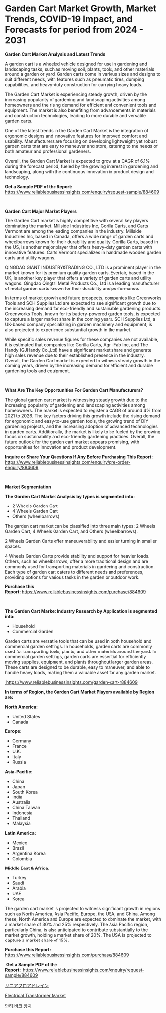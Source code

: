 <p><h1>Garden Cart Market Growth, Market Trends, COVID-19 Impact, and Forecasts for period from 2024 - 2031</h1></p><p><strong>Garden Cart Market Analysis and Latest Trends</strong></p>
<p><p>A garden cart is a wheeled vehicle designed for use in gardening and landscaping tasks, such as moving soil, plants, tools, and other materials around a garden or yard. Garden carts come in various sizes and designs to suit different needs, with features such as pneumatic tires, dumping capabilities, and heavy-duty construction for carrying heavy loads.</p><p>The Garden Cart Market is experiencing steady growth, driven by the increasing popularity of gardening and landscaping activities among homeowners and the rising demand for efficient and convenient tools and equipment. The market is also benefiting from advancements in materials and construction technologies, leading to more durable and versatile garden carts.</p><p>One of the latest trends in the Garden Cart Market is the integration of ergonomic designs and innovative features for improved comfort and usability. Manufacturers are focusing on developing lightweight yet robust garden carts that are easy to maneuver and store, catering to the needs of both amateur and professional gardeners.</p><p>Overall, the Garden Cart Market is expected to grow at a CAGR of 6.1% during the forecast period, fueled by the growing interest in gardening and landscaping, along with the continuous innovation in product design and technology.</p></p>
<p><strong>Get a Sample PDF of the Report:&nbsp;</strong> <a href="https://www.reliablebusinessinsights.com/enquiry/request-sample/884609">https://www.reliablebusinessinsights.com/enquiry/request-sample/884609</a></p>
<p>&nbsp;</p>
<p><strong>Garden Cart Major Market Players</strong></p>
<p><p>The Garden Cart market is highly competitive with several key players dominating the market. Millside Industries Inc, Gorilla Carts, and Carts Vermont are among the leading companies in the industry. Millside Industries Inc, based in Canada, offers a wide range of garden carts and wheelbarrows known for their durability and quality. Gorilla Carts, based in the US, is another major player that offers heavy-duty garden carts with innovative features. Carts Vermont specializes in handmade wooden garden carts and utility wagons.</p><p>QINGDAO GIANT INDUSTRY&TRADING CO., LTD is a prominent player in the market known for its premium quality garden carts. Evertair, based in the UK, is another key player that offers a variety of garden carts and utility wagons. Qingdao Qingtai Metal Products Co., Ltd is a leading manufacturer of metal garden carts known for their durability and performance.</p><p>In terms of market growth and future prospects, companies like Greenworks Tools and SCH Supplies Ltd are expected to see significant growth due to the increasing demand for eco-friendly and sustainable gardening products. Greenworks Tools, known for its battery-powered garden tools, is expected to capture a larger market share in the coming years. SCH Supplies Ltd, a UK-based company specializing in garden machinery and equipment, is also projected to experience substantial growth in the market.</p><p>While specific sales revenue figures for these companies are not available, it is estimated that companies like Gorilla Carts, Agri-Fab Inc, and The Handy (GJHandy Co.,Ltd) have a significant market share and generate high sales revenue due to their established presence in the industry. Overall, the Garden Cart market is expected to witness steady growth in the coming years, driven by the increasing demand for efficient and durable gardening tools and equipment.</p></p>
<p>&nbsp;</p>
<p><strong>What Are The Key Opportunities For Garden Cart Manufacturers?</strong></p>
<p><p>The global garden cart market is witnessing steady growth due to the increasing popularity of gardening and landscaping activities among homeowners. The market is expected to register a CAGR of around 4% from 2021 to 2026. The key factors driving this growth include the rising demand for ergonomic and easy-to-use garden tools, the growing trend of DIY gardening projects, and the increasing adoption of advanced technologies in garden carts. Additionally, the market is likely to be fueled by the growing focus on sustainability and eco-friendly gardening practices. Overall, the future outlook for the garden cart market appears promising, with opportunities for innovation and product development.</p></p>
<p><strong>Inquire or Share Your Questions If Any Before Purchasing This Report:</strong> <a href="https://www.reliablebusinessinsights.com/enquiry/pre-order-enquiry/884609">https://www.reliablebusinessinsights.com/enquiry/pre-order-enquiry/884609</a></p>
<p>&nbsp;</p>
<p><strong>Market Segmentation</strong></p>
<p><strong>The Garden Cart Market Analysis by types is segmented into:</strong></p>
<p><ul><li>2 Wheels Garden Cart</li><li>4 Wheels Garden Cart</li><li>Others (wheelbarrows)</li></ul></p>
<p><p>The garden cart market can be classified into three main types: 2 Wheels Garden Cart, 4 Wheels Garden Cart, and Others (wheelbarrows). </p><p>2 Wheels Garden Carts offer maneuverability and easier turning in smaller spaces. </p><p>4 Wheels Garden Carts provide stability and support for heavier loads. Others, such as wheelbarrows, offer a more traditional design and are commonly used for transporting materials in gardening and construction. Each type of garden cart caters to different needs and preferences, providing options for various tasks in the garden or outdoor work.</p></p>
<p><strong>Purchase this Report:&nbsp;</strong><a href="https://www.reliablebusinessinsights.com/purchase/884609">https://www.reliablebusinessinsights.com/purchase/884609</a></p>
<p>&nbsp;</p>
<p><strong>The Garden Cart Market Industry Research by Application is segmented into:</strong></p>
<p><ul><li>Household</li><li>Commercial Garden</li></ul></p>
<p><p>Garden carts are versatile tools that can be used in both household and commercial garden settings. In households, garden carts are commonly used for transporting tools, plants, and other materials around the yard. In commercial garden settings, garden carts are essential for efficiently moving supplies, equipment, and plants throughout larger garden areas. These carts are designed to be durable, easy to maneuver, and able to handle heavy loads, making them a valuable asset for any garden market.</p></p>
<p><a href="https://www.reliablebusinessinsights.com/garden-cart-r884609">&nbsp;https://www.reliablebusinessinsights.com/garden-cart-r884609</a></p>
<p><strong>In terms of Region, the Garden Cart Market Players available by Region are:</strong></p>
<p>
    <p> <strong> North America: </strong>
        <ul>
            <li>United States</li>
            <li>Canada</li>
        </ul>
        </p> 
    <p> <strong> Europe: </strong>
        <ul>
            <li>Germany</li>
            <li>France</li>
            <li>U.K.</li>
            <li>Italy</li>
            <li>Russia</li>
        </ul>
        </p> 
    <p> <strong> Asia-Pacific: </strong>
        <ul>
            <li>China</li>
            <li>Japan</li>
            <li>South Korea</li>
            <li>India</li>
            <li>Australia</li>
            <li>China Taiwan</li>
            <li>Indonesia</li>
            <li>Thailand</li>
            <li>Malaysia</li>
        </ul>
        </p> 
    <p> <strong> Latin America: </strong>
        <ul>
            <li>Mexico</li>
            <li>Brazil</li>
            <li>Argentina Korea</li>
            <li>Colombia</li>
        </ul>
        </p> 
    <p> <strong> Middle East & Africa: </strong>
        <ul>
            <li>Turkey</li>
            <li>Saudi</li>
            <li>Arabia</li>
            <li>UAE</li>
            <li>Korea</li>
        </ul>
    </p>
    </p>
<p><p>The garden cart market is projected to witness significant growth in regions such as North America, Asia Pacific, Europe, the USA, and China. Among these, North America and Europe are expected to dominate the market, with a market share of 30% and 25% respectively. The Asia Pacific region, particularly China, is also anticipated to contribute substantially to the market growth, holding a market share of 20%. The USA is projected to capture a market share of 15%.</p></p>
<p><strong>Purchase this Report: </strong><a href="https://www.reliablebusinessinsights.com/purchase/884609">https://www.reliablebusinessinsights.com/purchase/884609</a></p>
<p>&nbsp;<strong>Get a Sample PDF of the Report:&nbsp;&nbsp;</strong><a href="https://www.reliablebusinessinsights.com/enquiry/request-sample/884609">https://www.reliablebusinessinsights.com/enquiry/request-sample/884609</a></p>
<p><strong></strong></p>
<p><p><a href="https://github.com/sghwr779811674/Market-Research-Report-List-3/blob/main/301567534202.md">リニアフロアドレイン</a></p><p><a href="https://github.com/ksleyeze/Market-Research-Report-List-1/blob/main/electrical-transformer-market.md">Electrical Transformer Market</a></p><p><a href="https://github.com/vdhdwjyp90142/Market-Research-Report-List-3/blob/main/719943744355.md">안티 바크 장치</a></p></p>